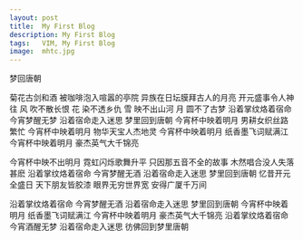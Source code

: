```yaml
---
layout: post
title:  My First Blog
description: My First Blog
tags:   VIM, My First Blog
image:  mhtc.jpg
---
```


梦回唐朝

菊花古剑和酒 被咖啡泡入喧嚣的亭院 
异族在日坛膜拜古人的月亮 开元盛事令人神往 
风 吹不散长恨 
花 染不透乡仇 
雪 映不出山河 
月 圆不了古梦 
沿着掌纹烙着宿命 今宵梦醒无梦
沿着宿命走入迷思 梦里回到唐朝 
今宵杯中映着明月 男耕女织丝路繁忙 
今宵杯中映着明月 物华天宝人杰地灵 
今宵杯中映着明月 纸香墨飞词赋满江 
今宵杯中映着明月 豪杰英气大千锦亮 

今宵杯中映不出明月 霓虹闪烁歌舞升平 
只因那五音不全的故事 木然唱合没人失落甚麽 
沿着掌纹烙着宿命 今宵梦醒无酒 
沿着宿命走入迷思 梦里回到唐朝 
忆昔开元全盛日 天下朋友皆胶漆 
眼界无穷世界宽 安得广厦千万间 

沿着掌纹烙着宿命 今宵梦醒无酒 
沿着宿命走入迷思 梦里回到唐朝 
今宵杯中映着明月 纸香墨飞词赋满江 
今宵杯中映着明月 豪杰英气大千锦亮 
沿着掌纹烙着宿命 今宵酒醒无梦 
沿着宿命走入迷思 彷佛回到梦里唐朝